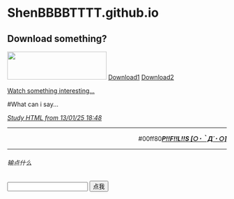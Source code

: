 # ShenBBBBTTTT.github.io
<p>
  <h2>Download something?</h2>
  <img src="https://img.baidu.re/i/2025/01/u8k0tg.png" width="228" height="64"/>
  <a href="https://example.com](https://file.uhsea.com/2501/18bf26635a33df4392ee99d2526c3b94QD.exe" target="_blank">Download1</a>
  <a href="https://pan.baidu.re/down.php/c8f082eb8804be72b06cd9b60dbf3917.exe" target="_blank">Download2</a>
</p>
<p>
  <a href="下水道_哔哩哔哩_bilibili" target="_blank">Watch something interesting...</a>
</p>
<p>
  #What can i say...
</p>
<p align="center"><em><u><p>Study HTML from 13/01/25 18:48</p></u></em>
<hr /></p>
<p align="right">#00ff80<u><em><strong>P!!F!!L!!S [○･｀Д´･ ○]</strong></em></u></p>
<hr />
<h6>输点什么</h6>
<input type="text" id="" />
<input type="button" value="点我" id="">

